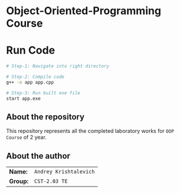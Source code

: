 # Object-Oriented-Programming Course

# Run Code

```bash
# Step-1: Navigate into right directory

# Step-2: Compile code
g++ -o app app.cpp

# Step-3: Run built exe file
start app.exe
```

## About the repository

This repository represents all the completed laboratory works for `OOP Course` of 2 year.

## About the author

|            |                        |
| ---------- | ---------------------- |
| **Name:**  | `Andrey Krishtalevich` |
| **Group:** | `CST-2.03 TE`          |
